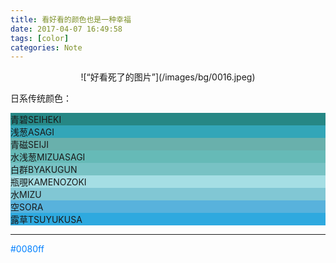 ```yaml
---
title: 看好看的颜色也是一种幸福
date: 2017-04-07 16:49:58
tags: [color]
categories: Note
---
```

 <div align=center>
 ![“好看死了的图片”](/images/bg/0016.jpeg)
 </div>
 <!--more-->

 日系传统颜色：

 <div class='colorbox' style='background:rgb(38,135,133);'>青碧SEIHEKI</div><div class='colorbox' style='background:rgb(51,166,184)'>浅葱ASAGI</div><div class='colorbox' style='background:rgb(105,176,172)'>青磁SEIJI</div><div class='colorbox' style='background:rgb(102,186,183)'>水浅葱MIZUASAGI</div><div class='colorbox' style='background:rgb(120,194,196)'>白群BYAKUGUN</div><div class='colorbox' style='background:rgb(165,222,228)'>瓶覗KAMENOZOKI</div><div class='colorbox' style='background:rgb(129,199,212)'>水MIZU</div><div class='colorbox' style='background:rgb(88,178,220)'>空SORA</div><div class='colorbox' style='background:rgb(46,169,223)'>露草TSUYUKUSA</div>
 
 ---
 
 <font color='#0080ff'>#0080ff</font>
